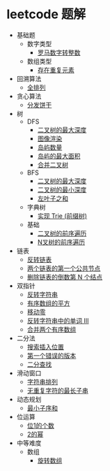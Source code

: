 # leetcode 题解

- 基础题
    - 数字类型
        - [罗马数字转整数](/magic-code/leetcode/romanToInt.md)
    - 数组类型
        - [存在重复元素](/magic-code/leetcode/contains-duplicate.md)
- 回溯算法
    - [全排列](/magic-code/leetcode/permutations.md)
- 贪心算法
    - [分发饼干](/magic-code/leetcode/assign-cookies.md)
- 树
    - DFS
        - [二叉树的最大深度](/magic-code/leetcode/tree-maxDepth-dfs.md)
        - [图像渲染](/magic-code/leetcode/flood-fill.md)
        - [岛屿数量](/magic-code/leetcode/num-of-lands.md)
        - [岛屿的最大面积](/magic-code/leetcode/max-area-of-island.md)
        - [合并二叉树](/magic-code/leetcode/merge-two-binary-trees.md)
    - BFS
        - [二叉树的最大深度](/magic-code/leetcode/tree-maxDepth-bfs.md)
        - [二叉树的最小深度](/magic-code/leetcode/tree-minDepth.md)
        - [左叶子之和](/magic-code/leetcode/sum-of-left-leaves.md)
    - 字典树
        - [实现 Trie (前缀树)](/magic-code/leetcode/trie.md) 
    - 基础
        - [二叉树的前序遍历](/magic-code/leetcode/tree-preorder-traversal.md)
        - [N叉树的前序遍历](/magic-code/leetcode/n-tree-preorder-traversal.md)
- 链表
    - [反转链表](/magic-code/leetcode/reverse-list.md)
    - [两个链表的第一个公共节点](/magic-code/leetcode/get-intersection-node.md)
    - [删除链表的倒数第 N 个结点](/magic-code/leetcode/remove-nth-from-end.md)
- 双指针
    - [反转字符串](/magic-code/leetcode/reverse-string.md)
    - [有序数组的平方](/magic-code/leetcode/squares-of-a-sorted-array.md)
    - [移动零](/magic-code/leetcode/move-zeroes.md)
    - [反转字符串中的单词 III](/magic-code/leetcode/reverse-words-in-a-string-iii.md)
    - [合并两个有序数组](/magic-code/leetcode/merge-sorted-array.md)
- 二分法
    - [搜索插入位置](/magic-code/leetcode/search-insert.md)
    - [第一个错误的版本](/magic-code/leetcode/first-wrong-version.md)
    - [二分查找](/magic-code/leetcode/binary-search.md)
- 滑动窗口
    - [字符串排列](/magic-code/leetcode/permutation-in-string.md)
    - [无重复字符的最长子串](/magic-code/leetcode/no-repeat-char.md)
- 动态规划
    - [最小子序和](/magic-code/leetcode/maximum-subarray.md)
- 位运算
    - [位1的个数](/magic-code/leetcode/hamming-weight.md)
    - [2的幂](/magic-code/leetcode/power-of-two.md)
- 中等难度
    - 数组
        - [旋转数组](/magic-code/leetcode/rotate-array.md)